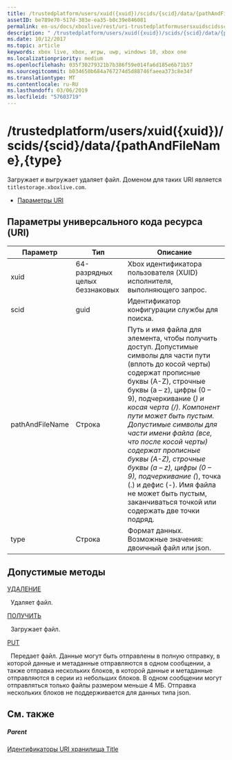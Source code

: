 ```yaml
---
title: /trustedplatform/users/xuid({xuid})/scids/{scid}/data/{pathAndFileName},{type}
assetID: be789e70-517d-383e-ea35-b0c39e846081
permalink: en-us/docs/xboxlive/rest/uri-trustedplatformusersxuidscidssciddatapathandfilenametype.html
description: " /trustedplatform/users/xuid({xuid})/scids/{scid}/data/{pathAndFileName},{type}"
ms.date: 10/12/2017
ms.topic: article
keywords: xbox live, xbox, игры, uwp, windows 10, xbox one
ms.localizationpriority: medium
ms.openlocfilehash: 035f30279321b7b386f59e014fa6d185e6b71b57
ms.sourcegitcommit: b034650b684a767274d5d88746faeea373c8e34f
ms.translationtype: MT
ms.contentlocale: ru-RU
ms.lasthandoff: 03/06/2019
ms.locfileid: "57603719"
---
```

# <a name="trustedplatformusersxuidxuidscidssciddatapathandfilenametype"></a>/trustedplatform/users/xuid({xuid})/scids/{scid}/data/{pathAndFileName},{type}
Загружает и выгружает удаляет файл. Доменом для таких URI является `titlestorage.xboxlive.com`.
 
  * [Параметры URI](#ID4EV)
 
<a id="ID4EV"></a>

 
## <a name="uri-parameters"></a>Параметры универсального кода ресурса (URI)
 
| Параметр| Тип| Описание| 
| --- | --- | --- | 
| xuid| 64-разрядных целых беззнаковых| Xbox идентификатора пользователя (XUID) исполнителя, выполняющего запрос.| 
| scid| guid| Идентификатор конфигурации службы для поиска.| 
| pathAndFileName| Строка| Путь и имя файла для элемента, чтобы получить доступ. Допустимые символы для части пути (вплоть до косой черты) содержат прописные буквы (A-Z), строчные буквы (a – z), цифры (0 – 9), подчеркивание (_) и косая черта (/). Компонент пути может быть пустым. Допустимые символы для части имени файла (все, что после косой черты) содержат прописные буквы (A-Z), строчные буквы (a – z), цифры (0 – 9), подчеркивание (_), точка (.) и дефис (-). Имя файла не может быть пустым, заканчиваться точкой или содержать две точки подряд.| 
| type| Строка| Формат данных. Возможные значения: двоичный файл или json.| 
  
<a id="ID4EOC"></a>

 
## <a name="valid-methods"></a>Допустимые методы

[УДАЛЕНИЕ](uri-trustedplatformusersxuidscidssciddatapathandfilenametype-delete.md)

&nbsp;&nbsp;Удаляет файл. 

[ПОЛУЧИТЬ](uri-trustedplatformusersxuidscidssciddatapathandfilenametype-get.md)

&nbsp;&nbsp;Загружает файл.

[PUT](uri-trustedplatformusersxuidscidssciddatapathandfilenametype-put.md)

&nbsp;&nbsp;Передает файл. Данные могут быть отправлены в полную отправку, в которой данные и метаданные отправляются в одном сообщении, а также отправка нескольких блоков, в которой данные и метаданные отправляются в серии из небольших блоков. В одном сообщении могут отправляться только файлы размером меньше 4 МБ. Отправка нескольких блоков не поддерживается для данных типа json. 
 
<a id="ID4E5C"></a>

 
## <a name="see-also"></a>См. также
 
<a id="ID4EAD"></a>

 
##### <a name="parent"></a>Parent 

[Идентификаторы URI хранилища Title](atoc-reference-storagev2.md)

   